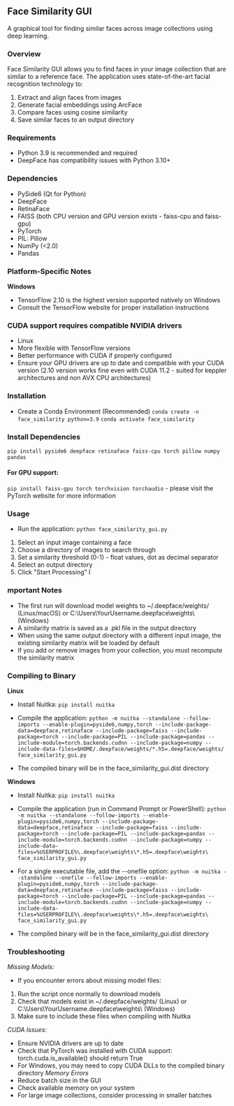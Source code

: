 ## Face Similarity GUI
A graphical tool for finding similar faces across image collections using deep learning.

### Overview
Face Similarity GUI allows you to find faces in your image collection that are similar to a reference face. The application uses state-of-the-art facial recognition technology to:

1. Extract and align faces from images
2. Generate facial embeddings using ArcFace
3. Compare faces using cosine similarity
4. Save similar faces to an output directory

### Requirements
- Python 3.9 is recommended and required
- DeepFace has compatibility issues with Python 3.10+

### Dependencies
- PySide6 (Qt for Python)
- DeepFace
- RetinaFace
- FAISS (both CPU version and GPU version exists - faiss-cpu and faiss-gpu)
- PyTorch
- PIL: Pillow
- NumPy (<2.0)
- Pandas

### Platform-Specific Notes
**Windows**
- TensorFlow 2.10 is the highest version supported natively on Windows
- Consult the TensorFlow website for proper installation instructions

### CUDA support requires compatible NVIDIA drivers
- Linux
- More flexible with TensorFlow versions
- Better performance with CUDA if properly configured
- Ensure your GPU drivers are up to date and compatible with your CUDA version (2.10 version works fine even with CUDA 11.2 - suited for keppler architectures and non AVX CPU architectures)

### Installation
- Create a Conda Environment (Recommended)
```conda create -n face_similarity python=3.9```
```conda activate face_similarity```

### Install Dependencies
```pip install pyside6 deepface retinaface faiss-cpu torch pillow numpy pandas```

#### For GPU support:
```pip install faiss-gpu torch torchvision torchaudio``` - please visit the PyTorch website for more information

### Usage
- Run the application:
```python face_similarity_gui.py```

1. Select an input image containing a face
2. Choose a directory of images to search through
3. Set a similarity threshold (0-1) - float values, dot as decimal separator
4. Select an output directory
5. Click "Start Processing"
I
### mportant Notes
- The first run will download model weights to ~/.deepface/weights/ (Linux/macOS) or C:\Users\YourUsername\.deepface\weights\ (Windows)
- A similarity matrix is saved as a .pkl file in the output directory
- When using the same output directory with a different input image, the existing similarity matrix will be loaded by default
- If you add or remove images from your collection, you must recompute the similarity matrix

### Compiling to Binary
**Linux**
- Install Nuitka:
```pip install nuitka```

- Compile the application:
```python -m nuitka --standalone --follow-imports --enable-plugin=pyside6,numpy,torch --include-package-data=deepface,retinaface --include-package=faiss --include-package=torch --include-package=PIL --include-package=pandas --include-module=torch.backends.cudnn --include-package=numpy --include-data-files=$HOME/.deepface/weights/*.h5=.deepface/weights/ face_similarity_gui.py```

- The compiled binary will be in the face_similarity_gui.dist directory

**Windows**
- Install Nuitka:
```pip install nuitka```

- Compile the application (run in Command Prompt or PowerShell):
```python -m nuitka --standalone --follow-imports --enable-plugin=pyside6,numpy,torch --include-package-data=deepface,retinaface --include-package=faiss --include-package=torch --include-package=PIL --include-package=pandas --include-module=torch.backends.cudnn --include-package=numpy --include-data-files=%USERPROFILE%\.deepface\weights\*.h5=.deepface\weights\ face_similarity_gui.py```

- For a single executable file, add the --onefile option:
```python -m nuitka --standalone --onefile --follow-imports --enable-plugin=pyside6,numpy,torch --include-package-data=deepface,retinaface --include-package=faiss --include-package=torch --include-package=PIL --include-package=pandas --include-module=torch.backends.cudnn --include-package=numpy --include-data-files=%USERPROFILE%\.deepface\weights\*.h5=.deepface\weights\ face_similarity_gui.py```

- The compiled binary will be in the face_similarity_gui.dist directory

### Troubleshooting
*Missing Models:*
- If you encounter errors about missing model files:
1. Run the script once normally to download models
2. Check that models exist in ~/.deepface/weights/ (Linux) or C:\Users\YourUsername\.deepface\weights\ (Windows)
3. Make sure to include these files when compiling with Nuitka

*CUDA Issues:*
- Ensure NVIDIA drivers are up to date
- Check that PyTorch was installed with CUDA support: torch.cuda.is_available() should return True
- For Windows, you may need to copy CUDA DLLs to the compiled binary directory
*Memory Errors*
- Reduce batch size in the GUI
- Check available memory on your system
- For large image collections, consider processing in smaller batches
